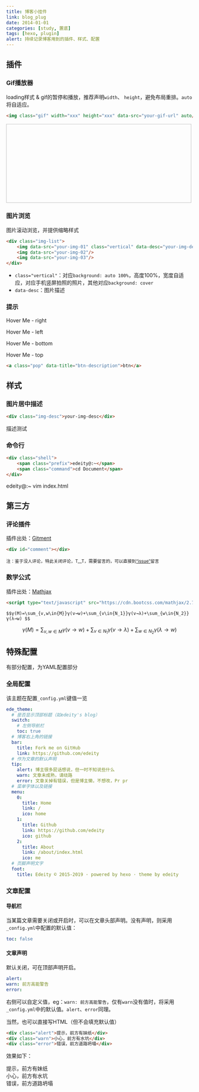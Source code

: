```yaml
---
title: 博客小挂件
link: blog_plug
date: 2014-01-01
categories: [study, 置底]
tags: [hexo, plugin]
alert: 持续记录博客用到的插件、样式、配置
---
```


## 插件

### Gif播放器

loading样式 & gif的暂停和播放，推荐声明`width`、 `height`，避免布局重排。`auto`将自适应。

```html
<img class="gif" width="xxx" height="xxx" data-src="your-gif-url" auto/>
```

<img class="gif" width="500" height="213" auto data-src="https://edeity.oss-cn-shenzhen.aliyuncs.com/2019/wow.gif"/>

### 图片浏览

图片滚动浏览，并提供缩略样式

```html
<div class="img-list">
    <img data-src="your-img-01" class="vertical" data-desc="your-img-describe"/>
    <img data-src="your-img-02"/>
    <img data-src="your-img-03"/>
</div>
```

- `class="vertical"`：对应`background: auto 100%`，高度100%，宽度自适应，对应手机竖屏拍照的照片，其他对应`background: cover`
- `data-desc`：图片描述

### 提示

<a class="pop" data-title="Pop提示" data-direction="right">Hover Me - right</a>

<a class="pop" data-title="Pop提示" data-direction="left">Hover Me - left</a>

<a class="pop" data-title="Pop提示" data-direction="bottom">Hover Me - bottom</a>

<a class="pop" data-title="Pop提示" data-direction="top">Hover Me - top</a>

```html
<a class="pop" data-title="btn-description">btn</a>
```

## 样式

### 图片居中描述

```html
<div class="img-desc">your-img-desc</div>
```
<div class="img-desc">
	描述测试
</div>

### 命令行

```html
<div class="shell">
    <span class="prefix">edeity@:~</span>
    <span class="command">cd Document</span>
</div>
```

<div class="shell">
	<span class="prefix">edeity@:~</span> <span class="command">vim index.html</span></div>

## 第三方

### 评论插件

插件出处：[Gitment](https://github.com/imsun/gitment)

```html
<div id="comment"></div>
```

<small>注：鉴于没人评论，特此关闭评论，T__T，需要留言的，可以直接到[“issue”](https://github.com/edeity/blog/issues)留言</small>

###  数学公式

插件出处：[Mathjax](https://github.com/mathjax/MathJax)

```html
<script type="text/javascript" src="https://cdn.bootcss.com/mathjax/2.7.4/MathJax.js?config=TeX-AMS-MML_HTMLorMML"></script>
```

<script type="text/javascript"  src="https://cdn.bootcss.com/mathjax/2.7.4/MathJax.js?config=TeX-AMS-MML_HTMLorMML"></script>
`$$γ(M)=\sum_{v,w\in{M}}γ(v→w)+\sum_{v\in{N_1}}γ(v→λ)+\sum_{w\in{N_2}}γ(λ→w) $$`

$$ γ(M)=\sum_{v,w\in{M}}γ(v→w)+\sum_{v\in{N_1}}γ(v→λ)+\sum_{w\in{N_2}}γ(λ→w) $$

## 特殊配置

有部分配置，为YAML配置部分

### 全局配置

该主题在配置`_config.yml`键值一览

```yaml
ede_theme:
  # 是否显示顶部标题（如edeity's blog）
  switch:
    # 左侧导航栏
    toc: true
  # 博客右上角的链接
  bar:
    title: Fork me on GitHub
    link: https://github.com/edeity
  # 作为文章的默认声明
  tip:
    alert: 博主很多屁话想说，但一时不知说些什么
    warn: 文章未成熟，请绕路
    error: 文章关掉有错误，但是博主懒，不想改，Pr pr
  # 菜单字体以及链接
  menu:
    0:
      title: Home
      link: /
      ico: home
    1:
      title: Github
      link: https://github.com/edeity
      ico: github
    2:
      title: About
      link: /about/index.html
      ico: me
  # 页脚声明文字
  foot:
    title: Edeity © 2015-2019 · powered by hexo · theme by edeity
```

### 文章配置

#### 导航栏

当某篇文章需要关闭或开启时，可以在文章头部声明。没有声明，则采用`_config.yml`中配置的默认值：

```yaml
toc: false
```

#### 文章声明

默认关闭，可在顶部声明开启。

```yaml
alert:
warn: 前方高能警告
error:
```

右侧可以自定义值，eg：`warn: 前方高能警告`，仅有`warn`没有值时，将采用`_config.yml`中的默认值。`alert`、`error`同理。

当然，也可以直接写HTML（但不会填充默认值）

```html
<div class="alert">提示，前方有妹纸</div>
<div class="warn">小心，前方有水坑</div>
<div class="error">错误，前方道路坍塌</div>
```

效果如下：

<div class="alert">提示，前方有妹纸</div>
<div class="warn">小心，前方有水坑</div>
<div class="error">错误，前方道路坍塌</div>